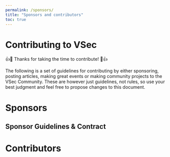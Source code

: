 ```yaml
---
permalink: /sponsors/
title: "Sponsors and contributors"
toc: true
---
```


# Contributing to VSec

:+1::tada: Thanks for taking the time to contribute! :tada::+1:

The following is a set of guidelines for contributing by either sponsoring, posting articles, making great events or making community projects to the VSec Community. These are however just guidelines, not rules, so use your best judgment and feel free to propose changes to this document.

# Sponsors

## Sponsor Guidelines & Contract

# Contributors

